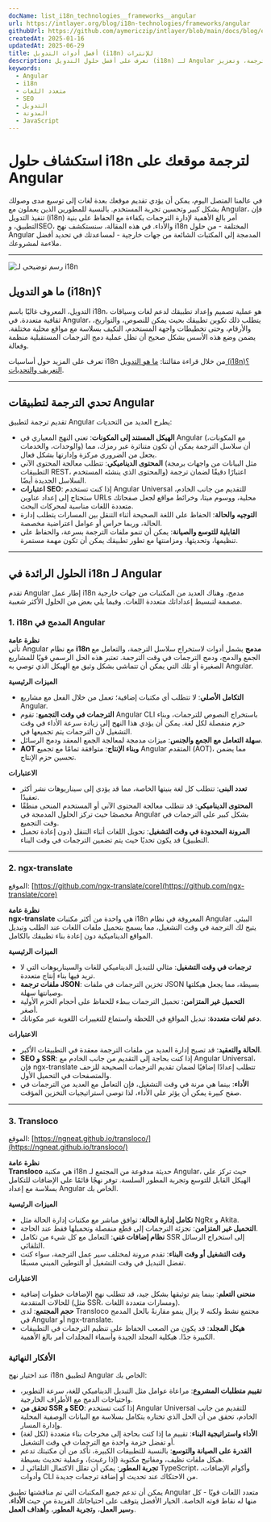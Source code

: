 ```yaml
---
docName: list_i18n_technologies__frameworks__angular
url: https://intlayer.org/blog/i18n-technologies/frameworks/angular
githubUrl: https://github.com/aymericzip/intlayer/blob/main/docs/blog/en/list_i18n_technologies/frameworks/angular.md
createdAt: 2025-01-16
updatedAt: 2025-06-29
title: أفضل أدوات التدويل (i18n) للإنترات
description: تعرف على أفضل حلول التدويل (i18n) لـ Angular لتجاوز تحديات الترجمة، وتعزيز SEO، وتقديم تجربة ويب عالمية سلسة.
keywords:
  - Angular
  - i18n
  - متعدد اللغات
  - SEO
  - التدويل
  - المدونة
  - JavaScript
---
```


# استكشاف حلول i18n لترجمة موقعك على Angular

في عالمنا المتصل اليوم، يمكن أن يؤدي تقديم موقعك بعدة لغات إلى توسيع مدى وصولك بشكل كبير وتحسين تجربة المستخدم. بالنسبة للمطورين الذين يعملون مع Angular، فإن تنفيذ التدويل (i18n) أمر بالغ الأهمية لإدارة الترجمات بكفاءة مع الحفاظ على بنية التطبيق، وSEO، والأداء. في هذه المقالة، سنستكشف نهج i18n المختلفة - من حلول Angular المدمجة إلى المكتبات الشائعة من جهات خارجية - لمساعدتك في تحديد أفضل ملاءمة لمشروعك.

---

![رسم توضيحي لـ i18n](https://github.com/aymericzip/intlayer/blob/main/docs/blog/assets/i18n.webp)

## ما هو التدويل (i18n)؟

التدويل، المعروف غالبًا باسم i18n، هو عملية تصميم وإعداد تطبيقك لدعم لغات وسياقات ثقافية متعددة. في Angular، يتطلب ذلك تكوين تطبيقك بحيث يمكن للنصوص، والتواريخ، والأرقام، وحتى تخطيطات واجهة المستخدم، التكيف بسلاسة مع مواقع محلية مختلفة. يضمن وضع هذه الأسس بشكل صحيح أن تظل عملية دمج الترجمات المستقبلية منظمة وفعالة.

تعرف على المزيد حول أساسيات i18n من خلال قراءة مقالتنا: [ما هو التدويل (i18n)؟ التعريف والتحديات](https://github.com/aymericzip/intlayer/blob/main/docs/blog/ar/what_is_internationalization.md).

---

## تحدي الترجمة لتطبيقات Angular

تقديم ترجمة لتطبيق Angular يطرح العديد من التحديات:

- **الهيكل المستند إلى المكونات**: تعني النهج المعياري في Angular (مع المكونات، والوحدات، والخدمات) أن سلاسل الترجمة يمكن أن تكون متناثرة عبر رمزك، مما يجعل من الضروري مركزة وإدارتها بشكل فعال.
- **المحتوى الديناميكي**: تتطلب معالجة المحتوى الآني (مثل البيانات من واجهات برمجة التطبيقات REST، والمحتوى الذي ينشئه المستخدم) اعتبارًا دقيقًا لضمان ترجمة السلاسل الجديدة أيضًا.
- **اعتبارات SEO**: إذا كنت تستخدم Angular Universal للتقديم من جانب الخادم، ستحتاج إلى إعداد عناوين URLs محلية، ووسوم ميتا، وخرائط مواقع لجعل صفحاتك متعددة اللغات مناسبة لمحركات البحث.
- **التوجيه والحالة**: الحفاظ على اللغة الصحيحة أثناء التنقل بين المسارات يتطلب إدارة الحالة، وربما حراس أو عوامل اعتراضية مخصصة.
- **القابلية للتوسع والصيانة**: يمكن أن تنمو ملفات الترجمة بسرعة، والحفاظ على تنظيمها، وتحديثها، ومزامنتها مع تطور تطبيقك يمكن أن تكون مهمة مستمرة.

---

## الحلول الرائدة في i18n لـ Angular

تقدم Angular إطار عمل i18n مدمج، وهناك العديد من المكتبات من جهات خارجية مصممة لتبسيط إعداداتك متعددة اللغات. وفيما يلي بعض من الحلول الأكثر شعبية.

### 1. i18n المدمج في Angular

**نظرة عامة**  
تأتي Angular مع نظام **i18n مدمج** يشمل أدوات لاستخراج سلاسل الترجمة، والتعامل مع الجمع والدمج، ودمج الترجمات في وقت الترجمة. تعتبر هذه الحل الرسمي قويًا للمشاريع الصغيرة أو تلك التي يمكن أن تتماشى بشكل وثيق مع الهيكل الذي توصي به Angular.

**الميزات الرئيسية**

- **التكامل الأصلي**: لا تتطلب أي مكتبات إضافية؛ تعمل من خلال الفعل مع مشاريع Angular.
- **الترجمات في وقت التجميع**: تقوم Angular CLI باستخراج النصوص للترجمات، وبناء حزم منفصلة لكل لغة. يمكن أن يؤدي هذا النهج إلى زيادة سرعة الأداء في وقت التشغيل لأن الترجمات يتم تجميعها في.
- **سهلة التعامل مع الجمع والجنس**: ميزات مدمجة لمعالجة الجمع المعقد ودمج الرسائل.
- **AOT وبناء الإنتاج**: متوافقة تمامًا مع تجميع Angular المتقدم (AOT)، مما يضمن تحسين حزم الإنتاج.

**الاعتبارات**

- **تعدد البنى**: تتطلب كل لغة بنيتها الخاصة، مما قد يؤدي إلى سيناريوهات نشر أكثر تعقيدًا.
- **المحتوى الديناميكي**: قد تتطلب معالجة المحتوى الآني أو المستخدم المنحى منطقًا مخصصًا حيث تركز الحلول المدمجة في Angular بشكل كبير على الترجمات في وقت التجميع.
- **المرونة المحدودة في وقت التشغيل**: تحويل اللغات أثناء التنقل (دون إعادة تحميل التطبيق) قد يكون تحديًا حيث يتم تضمين الترجمات في وقت البناء.

---

### 2. ngx-translate

الموقع: [https://github.com/ngx-translate/core](https://github.com/ngx-translate/core)

**نظرة عامة**  
**ngx-translate** هي واحدة من أكثر مكتبات i18n المعروفة في نظام Angular البيئي. يتيح لك الترجمة في وقت التشغيل، مما يسمح بتحميل ملفات اللغات عند الطلب وتبديل المواقع الديناميكية دون إعادة بناء تطبيقك بالكامل.

**الميزات الرئيسية**

- **ترجمات في وقت التشغيل**: مثالي للتبديل الديناميكي للغات والسيناريوهات التي لا تريد فيها بناء إنتاج متعددة.
- **ملفات ترجمة JSON**: تخزين الترجمات في ملفات JSON بسيطة، مما يجعل هيكلتها وصيانتها سهلة.
- **التحميل غير المتزامن**: تحميل الترجمات ببطء للحفاظ على أحجام الحزم الأولية أصغر.
- **دعم لغات متعددة**: تبديل المواقع في اللحظة واستماع للتغييرات اللغوية عبر مكوناتك.

**الاعتبارات**

- **الحالة والتعقيد**: قد تصبح إدارة العديد من ملفات الترجمة معقدة في التطبيقات الأكبر.
- **SEO و SSR**: إذا كنت بحاجة إلى التقديم من جانب الخادم مع Angular Universal، فإن ngx-translate تتطلب إعدادًا إضافيًا لضمان تقديم الترجمات الصحيحة للزحف والمتصفحات في التحميل الأول.
- **الأداء**: بينما هي مرنة في وقت التشغيل، فإن التعامل مع العديد من الترجمات في صفح كبيرة يمكن أن يؤثر على الأداء، لذا توصى استراتيجيات التخزين المؤقت.

---

### 3. Transloco

الموقع: [https://ngneat.github.io/transloco/](https://ngneat.github.io/transloco/)

**نظرة عامة**  
**Transloco** هي مكتبة i18n حديثة مدفوعة من المجتمع لـ Angular، حيث تركز على الهيكل القابل للتوسع وتجربة المطور السلسة. توفر نهجًا قائمًا على الإضافات للتكامل بسلاسة مع إعداد Angular الخاص بك.

**الميزات الرئيسية**

- **تكامل إدارة الحالة**: توافق مباشر مع مكتبات إدارة الحالة مثل NgRx و Akita.
- **التحميل غير المتزامن**: تجزئة الترجمات إلى قطع منفصلة وتحميلها فقط عند الحاجة.
- **نظام إضافات غني**: التعامل مع كل شيء من تكامل SSR إلى استخراج الرسائل التلقائي.
- **وقت التشغيل أو وقت البناء**: تقدم مرونة لمختلف سير عمل الترجمة، سواء كنت تفضل التبديل في وقت التشغيل أو التوطين المبني مسبقًا.

**الاعتبارات**

- **منحنى التعلم**: بينما يتم توثيقها بشكل جيد، قد تتطلب نهج الإضافات خطوات إضافية للحالات المتقدمة (مثل SSR، ومسارات متعددة اللغات).
- **حجم المجتمع**: لدى Transloco مجتمع نشط ولكنه لا يزال ينمو مقارنةً بالحل المدمج في Angular أو ngx-translate.
- **هيكل المجلد**: قد يكون من الصعب الحفاظ على تنظيم الترجمات في التطبيقات الكبيرة جدًا. هيكلية المجلد الجيدة وأسماء المجلدات أمر بالغ الأهمية.

### الأفكار النهائية

عند اختيار نهج i18n لتطبيق Angular الخاص بك:

- **تقييم متطلبات المشروع**: مراعاة عوامل مثل التبديل الديناميكي للغة، سرعة التطوير، واحتياجات الدمج مع الأطراف الخارجية.
- **تحقق من SSR و SEO**: إذا كنت تستخدم Angular Universal للتقديم من جانب الخادم، تحقق من أن الحل الذي تختاره يتكامل بسلاسة مع البيانات الوصفية المحلية وإدارة المسار.
- **الأداء واستراتيجية البناء**: تقييم ما إذا كنت بحاجة إلى مخرجات بناء متعددة (لكل لغة) أو تفضل حزمة واحدة مع الترجمات في وقت التشغيل.
- **القدرة على الصيانة والتوسع**: بالنسبة للتطبيقات الكبيرة، تأكد من أن مكتبتك تدعم هيكل ملفات نظيف، ومفاتيح مكتوبة (إذا رغبت)، وعملية تحديث بسيطة.
- **تجربة المطور**: يمكن أن تقلل الاكتمال التلقائي لـ TypeScript، وأكوام الإضافات، وأدوات CLI من الاحتكاك عند تحديث أو إضافة ترجمات جديدة.

يمكن أن تدعم جميع المكتبات التي تم مناقشتها تطبيق Angular متعدد اللغات قويًا - كل منها له نقاط قوته الخاصة. الخيار الأفضل يتوقف على احتياجاتك الفريدة من حيث **الأداء**، و**سير العمل**، و**تجربة المطور**، و**أهداف العمل**.
